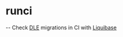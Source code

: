 # runci
--
Check [DLE](https://postgres.ai/docs) migrations in CI with [Liquibase](https://www.liquibase.org/)
